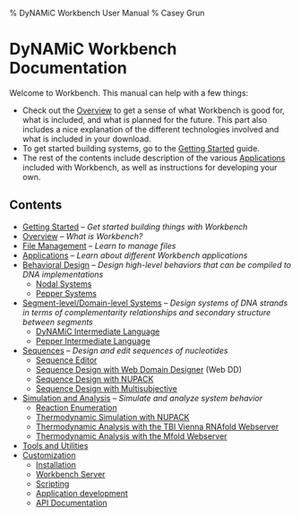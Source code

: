 % DyNAMiC Workbench User Manual
% Casey Grun

DyNAMiC Workbench Documentation
===============================

Welcome to Workbench. This manual can help with a few things:

- Check out the [Overview](overview) to get a sense of what Workbench is good for, what is included, and what is planned for the future. This part also includes a nice explanation of the different technologies involved and what is included in your download.
- To get started building systems, go to the [Getting Started](quickstart) guide.
- The rest of the contents include description of the various [Applications](applications) included with Workbench, as well as instructions for developing your own. 

Contents
--------
- [Getting Started](quickstart) – _Get started building things with Workbench_
- [Overview](overview) – _What is Workbench?_
- [File Management](files) – _Learn to manage files_
- [Applications](applications) – _Learn about different Workbench applications_
- [Behavioral Design](behavioral) – _Design high-level behaviors that can be compiled to DNA implementations_
	- [Nodal Systems](nodal)
	- [Pepper Systems](pepper)
- [Segment-level/Domain-level Systems](segment) – _Design systems of DNA strands in terms of complementarity relationships and secondary structure between segments_
	- [DyNAMiC Intermediate Language](dil)
	- [Pepper Intermediate Language](pil)
- [Sequences](sequence) – _Design and edit sequences of nucleotides_
	- [Sequence Editor](sequence-edit)
	- [Sequence Design with Web Domain Designer](web-dd) (Web DD)
	- [Sequence Design with NUPACK](nupack)
	- [Sequence Design with Multisubjective](multisubjective)
- [Simulation and Analysis](simulation-analysis) – _Simulate and analyze system behavior_
	- [Reaction Enumeration](enumerator)
	- [Thermodynamic Simulation with NUPACK](nupack)
	- [Thermodynamic Analysis with the TBI Vienna RNAfold Webserver](rnafold)
	- [Thermodynamic Analysis with the Mfold Webserver](mfold)
- [Tools and Utilities](utilities)
- [Customization](customization)
	- [Installation](install)
	- [Workbench Server](server)
	- [Scripting](scripting)
	- [Application development](application-development)
	- [API Documentation](/docs/index.html)
